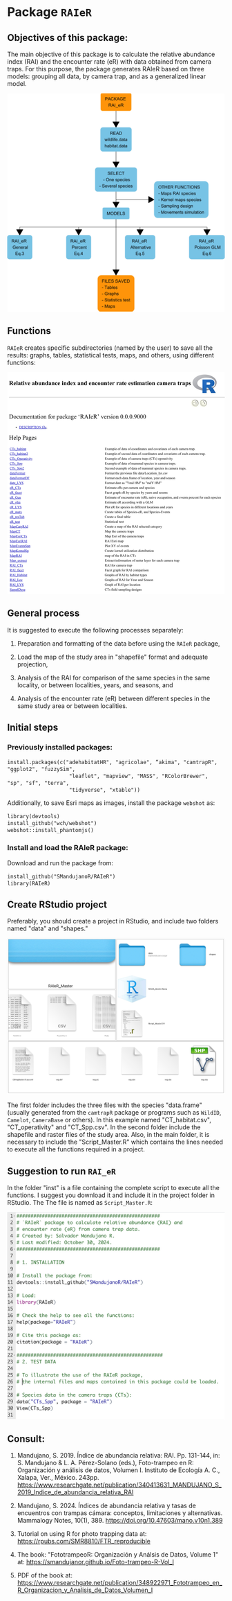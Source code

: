 # Package `RAIeR`

## Objectives of this package:

The main objective of this package is to calculate the relative abundance index (RAI) and the encounter rate (eR) with data obtained from camera traps. For this purpose, the package generates RAIeR based on three models: grouping all data, by camera trap, and as a generalized linear model.

![](inst/figs/Diagrama.jpg)

## Functions

`RAIeR` creates specific subdirectories (named by the user) to save all the results: graphs, tables, statistical tests, maps, and others, using different functions:

![](inst/figs/f1.jpg)

## General process

It is suggested to execute the following processes separately: 

  1) Preparation and formatting of the data before using the `RAIeR` package, 
  
  2) Load the map of the study area in "shapefile" format and adequate projection, 
  
  3) Analysis of the RAI for comparison of the same species in the same locality, or between localities, years, and seasons, and 
  
  4) Analysis of the encounter rate (eR) between different species in the same study area or between localities.

## Initial steps

### Previously installed packages:

```
install.packages(c("adehabitatHR", "agricolae", “akima", "camtrapR", "ggplot2", "fuzzySim", 
                    "leaflet", "mapview", "MASS", "RColorBrewer", "sp", "sf", "terra", 
                    "tidyverse", "xtable"))
```

Additionally, to save Esri maps as images, install the package `webshot` as:

```
library(devtools)
install_github("wch/webshot")
webshot::install_phantomjs()
```

### Install and load the RAIeR package:

Download and run the package from:

```
install_github("SMandujanoR/RAIeR")
library(RAIeR)
```

## Create RStudio project

Preferably, you should create a project in RStudio, and include two folders named "data" and "shapes." 

![](inst/figs/RStudio.jpg)

The first folder includes the three files with the species "data.frame" (usually generated from the `camtrapR` package or programs such as `WildID`, `Camelot`, `CameraBase` or others). In this example named "CT_habitat.csv", "CT_operativity" and "CT_Spp.csv". In the second folder include the shapefile and raster files of the study area. Also, in the main folder, it is necessary to include the "Script_Master.R" which contains the lines needed to execute all the functions required in a project. 

## Suggestion to run `RAI_eR`

In the folder  "inst" is a file containing the complete script to execute all the functions. I suggest you download it and include it in the project folder in RStudio. The The file is named as `Script_Master.R`: 

![](inst/figs/fig2.jpg)

## Consult:

  1) Mandujano, S. 2019. Índice de abundancia relativa: RAI. Pp. 131-144, in: S. Mandujano & L. A. Pérez-Solano (eds.), Foto-trampeo en R: Organización y análisis de datos, Volumen I. Instituto de Ecología A. C., Xalapa, Ver., México. 243pp. <https://www.researchgate.net/publication/340413631_MANDUJANO_S_2019_Indice_de_abundancia_relativa_RAI>

  2) Mandujano, S. 2024. Índices de abundancia relativa y tasas de encuentros con trampas cámara: conceptos, limitaciones y alternativas. Mammalogy Notes, 10(1), 389. <https://doi.org/10.47603/mano.v10n1.389> 

  3) Tutorial on using R for photo trapping data at: https://rpubs.com/SMR8810/FTR_reproducible

  4) The book: "FototrampeoR: Organización y Análsis de Datos, Volume 1" at: https://smandujanor.github.io/Foto-trampeo-R-Vol_I

  5) PDF of the book at: https://www.researchgate.net/publication/348922971_Fototrampeo_en_R_Organizacion_y_Analisis_de_Datos_Volumen_I

